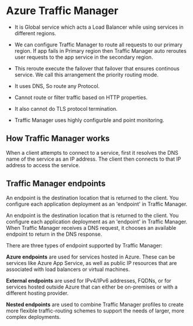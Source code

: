 # Azure Traffic Manager

- It is Global service which acts a Load Balancer while using services in different regions.

- We can configure Traffic Manager to route all requests to our primary region. If app fails in Primary region then Traffic Manager auto reroutes user requests to the app service in the secondary region.

- This reroute execute the failover that failover that ensures continous service. We call this arrangement the priority routing mode.

- It uses DNS, So route any Protocol.

- Cannot route or filter traffic based on HTTP properties.

- It also cannot do TLS protocol termination.

- Traffic Manager uses highly configurble and point monitoring.

## How Traffic Manager works

When a client attempts to connect to a service, first it resolves the DNS name of the service as an IP address. The client then connects to that IP address to access the service.

## Traffic Manager endpoints

An endpoint is the destination location that is returned to the client. You configure each application deployment as an 'endpoint' in Traffic Manager.

An endpoint is the destination location that is returned to the client. You configure each application deployment as an 'endpoint' in Traffic Manager. When Traffic Manager receives a DNS request, it chooses an available endpoint to return in the DNS response.

There are three types of endpoint supported by Traffic Manager:

**Azure endpoints** are used for services hosted in Azure. These can be services like Azure App Service, as well as public IP resources that are associated with load balancers or virtual machines.

**External endpoints** are used for IPv4/IPv6 addresses, FQDNs, or for services hosted outside Azure that can either be on-premises or with a different hosting provider.

**Nested endpoints** are used to combine Traffic Manager profiles to create more flexible traffic-routing schemes to support the needs of larger, more complex deployments.

